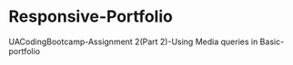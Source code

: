 # Responsive-Portfolio
UACodingBootcamp-Assignment 2(Part 2)-Using Media queries in Basic-portfolio

